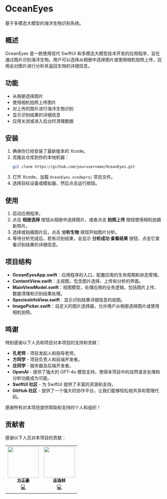 # OceanEyes

基于多模态大模型的海洋生物识别系统。

## 概述

OceanEyes 是一款使用现代 SwiftUI 和多模态大模型技术开发的应用程序，旨在通过图片识别海洋生物。用户可以选择从相册中选择图片或使用相机拍照上传，应用会对图片进行分析并返回生物的详细信息。

## 功能

- 从相册选择图片
- 使用相机拍照上传图片
- 对上传的图片进行海洋生物识别
- 显示识别结果的详细信息
- 应用关闭或进入后台时清理数据

## 安装

1. 确保你已经安装了最新版本的 Xcode。
2. 克隆此仓库到你的本地机器：
    ```sh
    git clone https://github.com/yourusername/OceanEyes.git
    ```
3. 打开 Xcode，加载 `OceanEyes.xcodeproj` 项目文件。
4. 选择目标设备或模拟器，然后点击运行按钮。

## 使用

1. 启动应用程序。
2. 点击 **相册选择** 按钮从相册中选择图片，或者点击 **拍照上传** 按钮使用相机拍摄新照片。
3. 选择或拍摄图片后，点击 **分析生物** 按钮开始图片分析。
4. 等待分析完成后，若有识别结果，会显示 **分析成功 查看结果** 按钮，点击它查看识别结果的详细信息。

## 项目结构

- **OceanEyesApp.swift**：应用程序的入口，配置应用的生命周期和状态管理。
- **ContentView.swift**：主视图，包含图片选择、上传和分析的界面。
- **MainViewModel.swift**：视图模型，处理应用的业务逻辑，包括图片上传、数据清理和识别结果处理。
- **SpeciesInfoView.swift**：显示识别结果详细信息的视图。
- **ImagePicker.swift**：自定义的图片选择器，允许用户从相册选择图片或使用相机拍照。

## 鸣谢

特别感谢以下人员和项目对本项目的支持和贡献：

- **孔老师** - 项目发起人和指导老师。
- **方同学** - 项目负责人和前端开发者。
- **庄同学** - 服务器及后端开发者。
- **OpenAI** - 提供了强大的 GPT-4o 模型支持，使得本项目中的自然语言处理和分析功能成为可能。
- **SwiftUI 社区** - 为 SwiftUI 提供了丰富的资源和支持。
- **GitHub 社区** - 提供了一个强大的协作平台，让我们能够轻松地共享和管理代码。

感谢所有对本项目提供帮助和支持的个人和组织！

## 贡献者

感谢以下人员对本项目的贡献：

<!-- ALL-CONTRIBUTORS-LIST:START - Do not remove or modify this section -->
<!-- prettier-ignore -->
<table>
  <tr>
    <td align="center"><a href="https://github.com/ftx66"><img src="https://avatars.githubusercontent.com/ftx66?v=4" width="100px;" alt=""/><br /><sub><b>方正豪</b></sub></a><br /><a href="https://github.com/ftx66/your-repo/commits?author=ftx66" title="Code">💻</a></td>
    <td align="center"><a href="https://github.com/contributor1"><img src="https://avatars.githubusercontent.com/contributor1?v=4" width="100px;" alt=""/><br /><sub><b>庄浩林</b></sub></a><br /><a href="https://github.com/yourusername/your-repo/commits?author=contributor1" title="Code">💻</a></td>
  </tr>
</table>
<!-- ALL-CONTRIBUTORS-LIST:END -->
